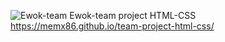 ![Ewok-team](https://user-images.githubusercontent.com/93256591/149209669-ee8ac28b-dcf3-44c6-8296-81db7d4c57af.png)
Ewok-team project HTML-CSS
https://memx86.github.io/team-project-html-css/
